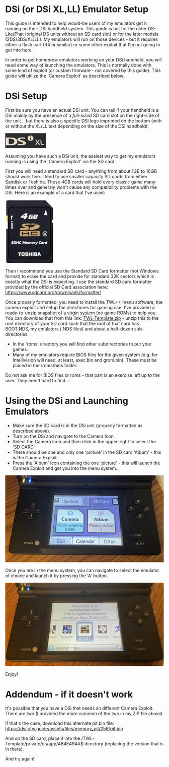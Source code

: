 # DSi (or DSi XL,LL) Emulator Setup
This guide is intended to help would-be users of my emulators get it running on their DSi handheld system. This guide is not for the older DS-Lite/Phat (original DS units without an SD card slot) or for the later models (2DS/3DS/XL/LL). My emulators will run on those devices - but it requires either a flash cart (R4 or similar) or some other exploit that I'm not going to get into here.

In order to get homebrew emulators working on your DSi handheld, you will need some way of launching the emulators. This is normally done with some kind of exploit (or custom firmware - not covered by this guide). This guide will utilize the 'Camera Exploit' as described below.

# DSi Setup

First be sure you have an actual DSi unit. You can tell if your handheld is a DSi mainly by the presence of a _full-sized_ SD card slot on the right-side of the unit... but there is also a specific DSi logo imprinted on the bottom (with or without the XL/LL text depending on the size of the DSi handheld):

![DSi Logo](https://github.com/wavemotion-dave/ds-emu-setup/blob/main/png/dsi-logo.png)

Assuming you have such a DSi unit, the easiest way to get my emulators running is using the 'Camera Exploit' via the SD card. 

First you will need a standard SD card - anything from about 1GB to 16GB should work fine. I tend to use smaller capacity SD cards from either Sandisk or Toshiba. These 4GB cards will hold every classic game many times over and generaly won't cause any compatibility problems with the DSi. Here is an example of a card that I've used:

![SD Card](https://github.com/wavemotion-dave/ds-emu-setup/blob/main/png/sdcard.png)

Then I recommend you use the Standard SD Card formatter (not Windows format) to erase the card and provide for standard 32K sectors which is exactly what the DSi is expecting. I use the standard SD card formatter provided by the official SD Card association here: https://www.sdcard.org/downloads/formatter/

Once properly formatted, you need to install the TWL++ menu software, the camera exploit and setup the directories for gaming use. I've provided a ready-to-unzip snapshot of a virgin system (no game ROMs) to help you. You can download that from this link:  [TWL-Template.zip](https://fastupload.io/8466594d0989fba7) - unzip this to the root directory of your SD card such that the root of that card has BOOT.NDS, my emulators (.NDS files) and about a half-dozen sub-directories. 

* In the 'roms' directory you will find other subdirectories to put your games.
* Many of my emulators require BIOS files for the given system (e.g. for Intellivision will need, at least, exec.bin and grom.bin). These must be placed in the /roms/bios folder.

Do not ask me for BIOS files or roms - that part is an exercise left up to the user. They aren't hard to find...

# Using the DSi and Launching Emulators

* Make sure the SD card is in the DSi unit (properly formatted as described above).
* Turn on the DSi and navigate to the Camera Icon.
* Select the Camera Icon and then click in the upper-right to select the 'SD CARD'
* There should be one and only one 'picture' in the SD card 'Album' - this is the Camera Exploit.
* Press the 'Album' icon containing the one 'picture' - this will launch the Camera Exploit and get you into the menu system.

![Camera](https://github.com/wavemotion-dave/ds-emu-setup/blob/main/png/camera.png)

Once you are in the menu system, you can navigate to select the emulator of choice and launch it by pressing the 'A' button.

![TWL Menu](https://github.com/wavemotion-dave/ds-emu-setup/blob/main/png/menu.png)

Enjoy!

# Addendum - if it doesn't work
It's possible that you have a DSi that needs an different Camera Exploit.  There are two (I provided the more common of the two in my ZIP file above)

If that's the case, download this alternate pit.bin file:  https://dsi.cfw.guide/assets/files/memory_pit/256/pit.bin 

And on the SD card, place it into the /TWL-Template/private/ds/app/484E494A$ directory (replacing the version that is in there).

And try again!


